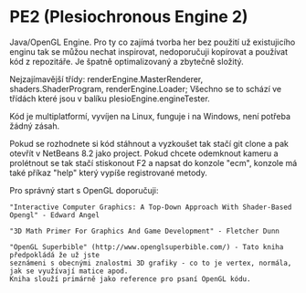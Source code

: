 # PE2 (Plesiochronous Engine 2)
Java/OpenGL Engine.
Pro ty co zajímá tvorba her bez použití už existujicího enginu tak se můžou nechat inspirovat, nedoporučuji kopírovat a používat kód z repozitáře. Je špatně optimalizovaný a zbytečně složitý.

Nejzajímavější třídy: renderEngine.MasterRenderer, shaders.ShaderProgram, renderEngine.Loader; Všechno se to schází ve třídách které jsou v balíku plesioEngine.engineTester.

Kód je multiplatformí, vyvíjen na Linux, funguje i na Windows, není potřeba žádný zásah.

Pokud se rozhodnete si kód stáhnout a vyzkoušet tak stačí git clone a pak otevřít v NetBeans 8.2 jako project. Pokud chcete odemknout kameru a prolétnout se tak stačí stiskonout F2 a napsat do konzole "ecm", konzole má také příkaz "help" který vypíše registrované metody.

Pro správný start s OpenGL doporučuji:

    "Interactive Computer Graphics: A Top-Down Approach With Shader-Based Opengl" - Edward Angel
  
    "3D Math Primer For Graphics And Game Development" - Fletcher Dunn
    
    "OpenGL Superbible" (http://www.openglsuperbible.com/) - Tato kniha předpokládá že už jste
    seznámeni s obecnými znalostmi 3D grafiky - co to je vertex, normála, jak se využívají matice apod. 
    Kniha slouží primárně jako reference pro psaní OpenGL kódu.

